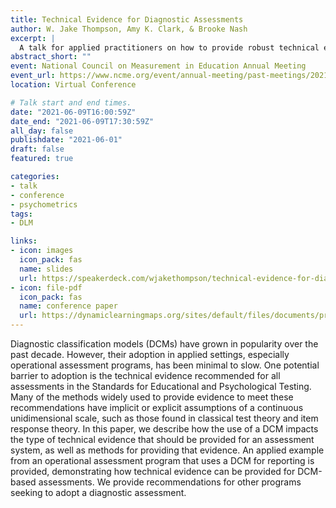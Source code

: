 ```yaml
---
title: Technical Evidence for Diagnostic Assessments
author: W. Jake Thompson, Amy K. Clark, & Brooke Nash
excerpt: |
  A talk for applied practitioners on how to provide robust technical evidence for assessments using diagnostic classification models.
abstract_short: ""
event: National Council on Measurement in Education Annual Meeting
event_url: https://www.ncme.org/event/annual-meeting/past-meetings/2021-recap
location: Virtual Conference

# Talk start and end times.
date: "2021-06-09T16:00:59Z"
date_end: "2021-06-09T17:30:59Z"
all_day: false
publishdate: "2021-06-01"
draft: false
featured: true

categories:
- talk
- conference
- psychometrics
tags:
- DLM

links:
- icon: images
  icon_pack: fas
  name: slides
  url: https://speakerdeck.com/wjakethompson/technical-evidence-for-diagnostic-assessments
- icon: file-pdf
  icon_pack: fas
  name: conference paper
  url: https://dynamiclearningmaps.org/sites/default/files/documents/presentations/NCME_2021_Technical_Evidence_for_Diagnostic_Assessments.pdf
---
```


Diagnostic classification models (DCMs) have grown in popularity over the past decade. However, their adoption in applied settings, especially operational assessment programs, has been minimal to slow. One potential barrier to adoption is the technical evidence recommended for all assessments in the Standards for Educational and Psychological Testing. Many of the methods widely used to provide evidence to meet these recommendations have implicit or explicit assumptions of a continuous unidimensional scale, such as those found in classical test theory and item response theory. In this paper, we describe how the use of a DCM impacts the type of technical evidence that should be provided for an assessment system, as well as methods for providing that evidence. An applied example from an operational assessment program that uses a DCM for reporting is provided, demonstrating how technical evidence can be provided for DCM-based assessments. We provide recommendations for other programs seeking to adopt a diagnostic assessment.
